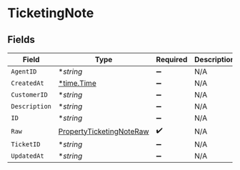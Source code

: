 # TicketingNote


## Fields

| Field                                                                       | Type                                                                        | Required                                                                    | Description                                                                 |
| --------------------------------------------------------------------------- | --------------------------------------------------------------------------- | --------------------------------------------------------------------------- | --------------------------------------------------------------------------- |
| `AgentID`                                                                   | **string*                                                                   | :heavy_minus_sign:                                                          | N/A                                                                         |
| `CreatedAt`                                                                 | [*time.Time](https://pkg.go.dev/time#Time)                                  | :heavy_minus_sign:                                                          | N/A                                                                         |
| `CustomerID`                                                                | **string*                                                                   | :heavy_minus_sign:                                                          | N/A                                                                         |
| `Description`                                                               | **string*                                                                   | :heavy_minus_sign:                                                          | N/A                                                                         |
| `ID`                                                                        | **string*                                                                   | :heavy_minus_sign:                                                          | N/A                                                                         |
| `Raw`                                                                       | [PropertyTicketingNoteRaw](../../models/shared/propertyticketingnoteraw.md) | :heavy_check_mark:                                                          | N/A                                                                         |
| `TicketID`                                                                  | **string*                                                                   | :heavy_minus_sign:                                                          | N/A                                                                         |
| `UpdatedAt`                                                                 | **string*                                                                   | :heavy_minus_sign:                                                          | N/A                                                                         |